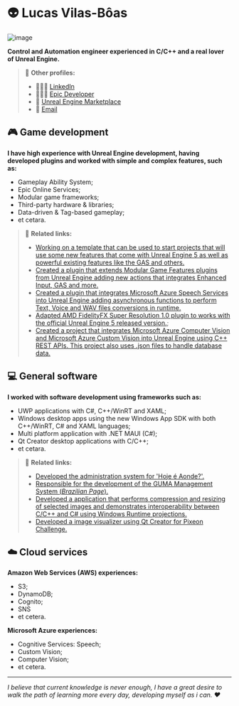 # 👽 Lucas Vilas-Bôas

![image](https://user-images.githubusercontent.com/77353979/165665212-d0701a6d-f303-4b76-aa4e-bf8bf2b6361c.png)

**Control and Automation engineer experienced in C/C++ and a real lover of Unreal Engine.**  


> 🔗 **Other profiles:**
>* 👨🏻‍💼 [LinkedIn](https://www.linkedin.com/in/lucoiso/)
>* 👨🏻‍💻 [Epic Developer](https://dev.epicgames.com/community/profile/4ePp/lucoiso/)
>* 🔖 [Unreal Engine Marketplace](https://unrealengine.com/marketplace/en-US/profile/Lucoiso)
>* 📧 [Email](mailto:contatolukevboas@gmail.com)  

## 🎮 Game development

**I have high experience with Unreal Engine development, having developed plugins and worked with simple and complex features, such as:**
* Gameplay Ability System;
* Epic Online Services;
* Modular game frameworks;
* Third-party hardware & libraries;
* Data-driven & Tag-based gameplay;
* et cetara.  


> 🔗 **Related links:**
>* [Working on a template that can be used to start projects that will use some new features that come with Unreal Engine 5 as well as powerful existing features like the GAS and others.](https://github.com/lucoiso/UEProject_Elementus)
>* [Created a plugin that extends Modular Game Features plugins from Unreal Engine adding new actions that integrates Enhanced Input, GAS and more.](https://github.com/lucoiso/UEModularFeatures_ExtraActions)
>* [Created a plugin that integrates Microsoft Azure Speech Services into Unreal Engine adding asynchronous functions to perform Text, Voice and WAV files conversions in runtime.](https://github.com/lucoiso/UEAzSpeech)
>* [Adapted AMD FidelityFX Super Resolution 1.0 plugin to works with the official Unreal Engine 5 released version.](https://github.com/lucoiso/fsr-amd-ue);
>* [Created a project that integrates Microsoft Azure Computer Vision and Microsoft Azure Custom Vision into Unreal Engine using C++ REST APIs. This project also uses .json files to handle database data.](https://github.com/lucoiso/UECVision)

## 💻 General software

**I worked with software development using frameworks such as:**
* UWP applications with C#, C++/WinRT and XAML;
* Windows desktop apps using the new Windows App SDK with both C++/WinRT, C# and XAML languages;
* Multi platform application with .NET MAUI (C#);
* Qt Creator desktop applications with C/C++;
* et cetara.  


> 🔗 **Related links:**
>* [Developed the administration system for 'Hoje é Aonde?'.](https://www.linkedin.com/posts/lucoiso_microsoft-aws-windowsappsdk-activity-6890791042874949632-Y4lS?utm_source=linkedin_share&utm_medium=member_desktop_web)
>* [Responsible for the development of the GUMA Management System (_Brazilian Page_).](https://www.maisregiao.com.br/noticia/51505/estudantes-de-engenharia-desenvolvem-aplicativo-e-sistema-para-o-guma?fbclid=IwAR1Q7fDft6d5ujDeSlFLUwacsSG_9GWdeShNUBrPcjw_izaskevOqSJgtLo)
>* [Developed a application that performs compression and resizing of selected images and demonstrates interoperability between C/C++ and C# using Windows Runtime projections.](https://github.com/lucoiso/Lucompressor)
>* [Developed a image visualizer using Qt Creator for Pixeon Challenge.](https://github.com/lucoiso/PixeonApp_lucoiso)

## ☁️ Cloud services

**Amazon Web Services (AWS) experiences:** 
* S3;
* DynamoDB;
* Cognito;
* SNS
* et cetera.  

**Microsoft Azure experiences:** 
* Cognitive Services: Speech;
* Custom Vision;
* Computer Vision;
* et cetera.  

-----------------------------

_I believe that current knowledge is never enough, I have a great desire to walk the path of learning more every day, developing myself as i can. ❤️_
